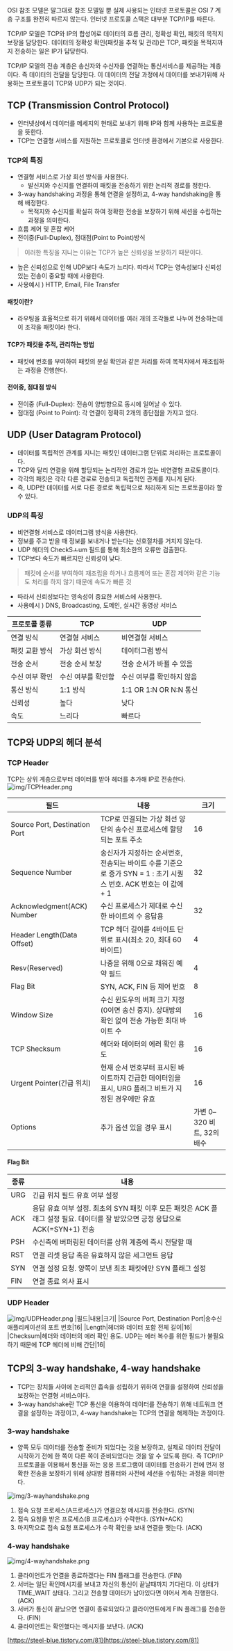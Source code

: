 OSI 참조 모델은 말그대로 참조 모델일 뿐 실제 사용되는 인터넷 프로토콜은 OSI 7 계층 구조를 완전히 따르지 않는다.
인터넷 프로토콜 스택은 대부분 TCP/IP를 따른다.

TCP/IP 모델은 TCP와 IP의 합성어로 데이터의 흐름 관리, 정확성 확인, 패킷의 목적지 보장을 담당한다.
데이터의 정확성 확인(패킷을 추적 및 관리)은 TCP, 패킷을 목적지까지 전송하는 일은 IP가 담당한다.

TCP/IP 모델의 전송 계층은 송신자와 수신자를 연결하는 통신서비스를 제공하는 계층이다. 즉 데이터의 전달을 담당한다. 
이 데이터의 전달 과정에서 데이터를 보내기위해 사용하는 프로토콜이 TCP와 UDP가 되는 것이다.

## TCP (Transmission Control Protocol)
- 인터넷상에서 데이터를 메세지의 현태로 보내기 위해 IP와 함께 사용하는 프로토콜을 뜻한다.
- TCP는 연결형 서비스를 지원하는 프로토콜로 인터넷 환경에서 기본으로 사용한다.

### TCP의 특징
- 연결형 서비스로 가상 회선 방식을 사용한다.
    - 발신지와 수신지를 연결하여 패킷을 전송하기 위한 논리적 경로를 정한다.
- 3-way handshaking 과정을 통해 연결을 설정하고, 4-way handshaking을 통해 배정한다.
    - 목적지와 수신지를 확실히 하여 정확한 전송을 보장하기 위해 세션을 수립하는 과정을 의미한다.
- 흐름 제어 및 혼잡 케어
- 전이중(Full-Duplex), 점대점(Point to Point)방식
> 이러한 특징을 지니는 이유는 TCP가 높은 신뢰성을 보장하기 때문이다.
- 높은 신뢰성으로 인해 UDP보다 속도가 느리다. 따라서 TCP는 영속성보다 신뢰성있는 전송이 중요할 때에 사용한다.
- 사용예시 ) HTTP, Email, File Transfer

#### 패킷이란?
- 라우팅을 효율적으로 하기 위해서 데이터를 여러 개의 조각들로 나누어 전송하는데 이 조각을 패킷이라 한다.

#### TCP가 패킷을 추적, 관리하는 방법
- 패킷에 번호를 부여하여 패킷의 분실 확인과 같은 처리를 하여 목적지에서 재조립하는 과정을 진행한다.

#### 전이중, 점대점 방식
- 전이중 (Full-Duplex): 전송이 양방향으로 동시에 일어날 수 있다.
- 점대점 (Point to Point): 각 연결이 정확히 2개의 종단점을 가지고 있다.


## UDP (User Datagram Protocol)
- 데이터를 독립적인 관계를 지니는 패킷인 데이터그램 단위로 처리하는 프로토콜이다.
- TCP와 달리 연결을 위해 할당되는 논리적인 경로가 없는 비연결형 프로토콜이다.
- 각각의 패킷은 각각 다른 경로로 전송되고 독립적인 관계를 지니게 된다.
- 즉, UDP란 데이터를 서로 다른 경로로 독립적으로 처리하게 되는 프로토콜이라 할 수 있다.

### UDP의 특징
- 비연결형 서비스로 데이터그램 방식을 사용한다.
- 정보를 주고 받을 때 정보를 보내거나 받는다는 신호절차를 거치지 않는다.
- UDP 헤더의 CheckSㅗum 필드를 통해 최소한의 오류만 검출한다.
- TCP보다 속도가 빠르지만 신뢰성이 낮다.
> 패킷에 순서를 부여하여 재조립을 하거나 흐름제어 또는 혼잡 제어와 같은 기능도 처리를 하지 않기 때문에 속도가 빠른 것
- 따라서 신뢰성보다는 영속성이 중요한 서비스에 사용한다. 
- 사용예시 ) DNS, Broadcasting, 도메인, 실시간 동영상 서비스
  
|프로토콜 종류|TCP|UDP|
|------|---|---|
|연결 방식|연결형 서비스|비연결형 서비스|
|패킷 교환 방식|가상 회선 방식|데이터그램 방식|
|전송 순서|전송 순서 보장|전송 순서가 바뀔 수 있음|
|수신 여부 확인|수신 여부를 확인함|수신 여부를 확인하지 않음|
|통신 방식|1:1 방식|1:1 OR 1:N OR N:N 통신|
|신뢰성|높다|낮다|
|속도|느리다|빠르다|

## TCP와 UDP의 헤더 분석
### TCP Header
TCP는 상위 계층으로부터 데이터를 받아 헤더를 추가해 IP로 전송한다.
![img/TCPHeader.png](img/TCPHeader.png)

|필드|내용|크기|
|------|---|---|
|Source Port, Destination Port|TCP로 연결되는 가상 회선 양단의 송수신 프로세스에 할당되는 포트 주소|16|
|Sequence Number|송신자가 지정하는 순서번호, 전송되는 바이트 수를 기준으로 증가 SYN = 1 : 초기 시퀀스 번호. ACK 번호는 이 값에 + 1|32|
|Acknowledgment(ACK) Number|수신 프로세스가 제대로 수신한 바이트의 수 응답용|32|
|Header Length(Data Offset)|TCP 헤더 길이를 4바이트 단위로 표시(최소 20, 최대 60 바이트)|4|
|Resv(Reserved)|나중을 위해 0으로 채워진 예약 필드|4|
|Flag Bit|SYN, ACK, FIN 등 제어 번호|8|
|Window Size|수신 윈도우의 버퍼 크기 지정(0이면 송신 중지). 상대방의 확인 없이 전송 가능한 최대 바이트 수|16|
|TCP Shecksum|헤더와 데이터의 에러 확인 용도|16|
|Urgent Pointer(긴급 위치)|현재 순서 번호부터 표시된 바이트까지 긴급한 데이터임을 표시, URG 플래그 비트가 지정된 경우에만 유효|16|
|Options|추가 옵션 있을 경우 표시|가변 0–320 비트, 32의 배수|

#### Flag Bit

|종류|내용|
|---|---|
|URG|긴급 위치 필드 유효 여부 설정|
|ACK|응답 유효 여부 설정. 최초의 SYN 패킷 이후 모든 패킷은 ACK 플래그 설정 필요. 데이터를 잘 받았으면 긍정 응답으로 ACK(=SYN+1) 전송|
|PSH|수신측에 버퍼링된 데이터를 상위 계층에 즉시 전달할 때|
|RST|연결 리셋 응답 혹은 유효하지 않은 세그먼트 응답|
|SYN|연결 설정 요청. 양쪽이 보낸 최초 패킷에만 SYN 플래그 설정|
|FIN|연결 종료 의사 표시|

### UDP Header
![img/UDPHeader.png](img/UDPHeader.png)
|필드|내용|크기|
|Source Port, Destination Port|송수신 애플리케이션의 포트 번호|16|
|Length|헤더와 데이터 포함 전체 길이|16|
|Checksum|헤더와 데이터의 에러 확인 용도. UDP는 에러 복수를 위한 필드가 불필요하기 때문에 TCP 헤더에 비해 간단|16|

## TCP의 3-way handshake, 4-way handshake
- TCP는 장치들 사이에 논리적인 좁속을 성립하기 위하여 연결을 설정하여 신뢰성을 보장하는 연결형 서비스이다.
- 3-way handshake란 TCP 통신을 이용하여 데이터를 전송하기 위해 네트워크 연결을 설정하는 과정이고,
4-way handshake는 TCP의 연결을 해제하는 과정이다.
  
### 3-way handshake
- 양쪽 모두 데이터를 전송할 준비가 되었다는 것을 보장하고, 실제로 데이터 전달이 시작하기 전에 한 쪽이 다른 쪽이 준비되었다는 것을 알 수 있도록 한다.
즉 TCP/IP 프로토콜을 이용해서 통신을 하는 응용 프로그램이 데이터를 전송하기 전에 먼저 정확한 전송을 보장하기 위해 상대방 컴퓨터와 사전에 세션을 수립하는 과정을 의미한다.
  
![img/3-wayhandshake.png](img/3-wayhandshake.png)
1. 접속 요청 프로세스(A프로세스)가 연결요청 메시지를 전송한다. (SYN)
2. 접속 요청을 받은 프로세스(B 프로세스)가 수락한다. (SYN+ACK)
3. 마지막으로 접속 요청 프로세스가 수락 확인을 보내 연결을 맺는다. (ACK)


### 4-way handshake
![img/4-wayhandshake.png](img/4-wayhandshake.png)
1. 클라이언트가 연결을 종료하겠다는 FIN 플래그를 전송한다. (FIN)
2. 서버는 일단 확인메시지를 보내고 자신의 통신이 끝날때까지 기다린다. 이 상태가 TIME_WAIT 상태다.
그리고 전송할 데이터가 남아있다면 이어서 계속 진행한다. (ACK)
3. 서버가 통신이 끝났으면 연결이 종료되었다고 클라이언트에게 FIN 플래그를 전송한다. (FIN)
4. 클라이언트는 확인했다는 메시지를 보낸다. (ACK)

[https://steel-blue.tistory.com/81](https://steel-blue.tistory.com/81)
